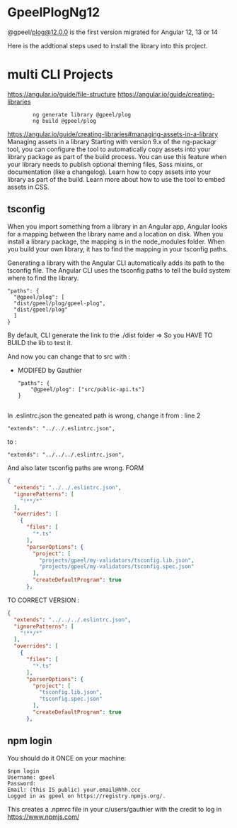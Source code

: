 # GpeelPlogNg12

@gpeel/plog@12.0.0 is the first version migrated for Angular 12, 13 or 14

Here is the addtional steps used to install the library into this project.

# multi CLI Projects

https://angular.io/guide/file-structure
https://angular.io/guide/creating-libraries

            ng generate library @gpeel/plog
            ng build @gpeel/plog 

https://angular.io/guide/creating-libraries#managing-assets-in-a-library
Managing assets in a library Starting with version 9.x of the ng-packagr tool, you can configure the tool to
automatically copy assets into your library package as part of the build process. You can use this feature when your
library needs to publish optional theming files, Sass mixins, or documentation (like a changelog). Learn how to copy
assets into your library as part of the build. Learn more about how to use the tool to embed assets in CSS.

## tsconfig

When you import something from a library in an Angular app, Angular looks for a mapping between the library name and a
location on disk. When you install a library package, the mapping is in the node_modules folder. When you build your own
library, it has to find the mapping in your tsconfig paths.

Generating a library with the Angular CLI automatically adds its path to the tsconfig file. The Angular CLI uses the
tsconfig paths to tell the build system where to find the library.

    "paths": {
      "@gpeel/plog": [
      "dist/gpeel/plog/gpeel-plog",
      "dist/gpeel/plog"
      ]
    }

By default, CLI generate the link to the ./dist folder => So you HAVE TO BUILD the lib to test it.

And now you can change that to src with :

* MODIFED by Gauthier

      "paths": {
          "@gpeel/plog": ["src/public-api.ts"]
      }

##        

In .eslintrc.json the geneated path is wrong, change it from :
line 2

    "extends": "../../.eslintrc.json",

to :

    "extends": "../../../.eslintrc.json",

And also later tsconfig paths are wrong. FORM

````json
{
  "extends": "../../.eslintrc.json",
  "ignorePatterns": [
    "!**/*"
  ],
  "overrides": [
    {
      "files": [
        "*.ts"
      ],
      "parserOptions": {
        "project": [
          "projects/gpeel/my-validators/tsconfig.lib.json",
          "projects/gpeel/my-validators/tsconfig.spec.json"
        ],
        "createDefaultProgram": true
      },
````

TO CORRECT VERSION :

````json
{
  "extends": "../../../.eslintrc.json",
  "ignorePatterns": [
    "!**/*"
  ],
  "overrides": [
    {
      "files": [
        "*.ts"
      ],
      "parserOptions": {
        "project": [
          "tsconfig.lib.json",
          "tsconfig.spec.json"
        ],
        "createDefaultProgram": true
      },
````

## npm login

You should do it ONCE on your machine:

    $npm login
    Username: gpeel
    Password:
    Email: (this IS public) your.email@hhh.ccc
    Logged in as gpeel on https://registry.npmjs.org/.

This creates a .npmrc file in your c/users/gauthier with the credit to log in https://www.npmjs.com/
